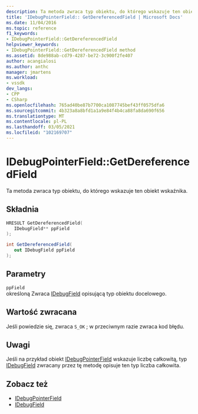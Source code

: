 ```yaml
---
description: Ta metoda zwraca typ obiektu, do którego wskazuje ten obiekt wskaźnika.
title: 'IDebugPointerField:: GetDereferencedField | Microsoft Docs'
ms.date: 11/04/2016
ms.topic: reference
f1_keywords:
- IDebugPointerField::GetDereferencedField
helpviewer_keywords:
- IDebugPointerField::GetDereferencedField method
ms.assetid: 8de988ab-cd79-4287-be72-3c900f2fe407
author: acangialosi
ms.author: anthc
manager: jmartens
ms.workload:
- vssdk
dev_langs:
- CPP
- CSharp
ms.openlocfilehash: 765ad40be87b7700ca1087745bef43ff0575dfa6
ms.sourcegitcommit: 4b323a8a8bfd1a1a9e84f4b4ca88fa8da690f656
ms.translationtype: MT
ms.contentlocale: pl-PL
ms.lasthandoff: 03/05/2021
ms.locfileid: "102169707"
---
```

# <a name="idebugpointerfieldgetdereferencedfield"></a>IDebugPointerField::GetDereferencedField
Ta metoda zwraca typ obiektu, do którego wskazuje ten obiekt wskaźnika.

## <a name="syntax"></a>Składnia

```cpp
HRESULT GetDereferencedField(
   IDebugField** ppField
);
```

```csharp
int GetDereferencedField(
   out IDebugField ppField
);
```

## <a name="parameters"></a>Parametry
`ppField`\
określoną Zwraca [IDebugField](../../../extensibility/debugger/reference/idebugfield.md) opisującą typ obiektu docelowego.

## <a name="return-value"></a>Wartość zwracana
 Jeśli powiedzie się, zwraca `S_OK` ; w przeciwnym razie zwraca kod błędu.

## <a name="remarks"></a>Uwagi
 Jeśli na przykład obiekt [IDebugPointerField](../../../extensibility/debugger/reference/idebugpointerfield.md) wskazuje liczbę całkowitą, typ [IDebugField](../../../extensibility/debugger/reference/idebugfield.md) zwracany przez tę metodę opisuje ten typ liczba całkowita.

## <a name="see-also"></a>Zobacz też
- [IDebugPointerField](../../../extensibility/debugger/reference/idebugpointerfield.md)
- [IDebugField](../../../extensibility/debugger/reference/idebugfield.md)
